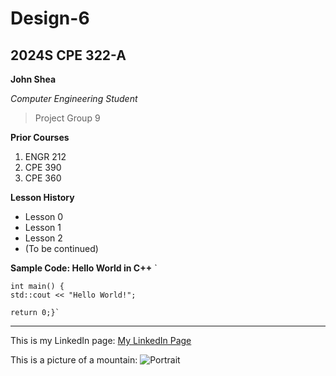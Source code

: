 # Design-6
## 2024S CPE 322-A 

**John Shea**

*Computer Engineering Student*

> Project Group 9

**Prior Courses**
1. ENGR 212
2. CPE 390
3. CPE 360

**Lesson History**
- Lesson 0
- Lesson 1
- Lesson 2
- (To be continued)


**Sample Code: Hello World in C++**
` 

    int main() {
    std::cout << "Hello World!";
   
    return 0;}`

---

This is my LinkedIn page: [My LinkedIn Page](https://www.linkedin.com/in/john-shea-a608351a6/)

This is a picture of a mountain:
![Portrait](Portrait.jpg)

